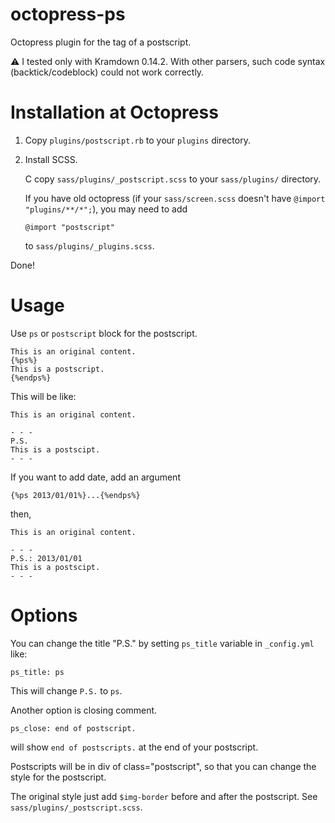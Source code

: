 octopress-ps
============

Octopress plugin for the tag of a postscript.

:warning: I tested only with Kramdown 0.14.2. With other parsers, such code
syntax (backtick/codeblock) could not work correctly.

# Installation at Octopress

1. Copy `plugins/postscript.rb`
   to your `plugins` directory.

1. Install SCSS.

   C copy `sass/plugins/_postscript.scss`
   to your `sass/plugins/` directory.

   If you have old octopress
   (if your `sass/screen.scss` doesn't have `@import "plugins/**/*";`),
   you may need to add

    `@import "postscript"`

   to `sass/plugins/_plugins.scss`.

Done!

# Usage

Use `ps` or `postscript` block for the postscript.

    This is an original content.
    {%ps%}
    This is a postscript.
    {%endps%}

This will be like:

    This is an original content.

    - - -
    P.S.
    This is a postscipt.
    - - -

If you want to add date, add an argument

    {%ps 2013/01/01%}...{%endps%}

then,

    This is an original content.

    - - -
    P.S.: 2013/01/01
    This is a postscipt.
    - - -

# Options

You can change the title "P.S." by setting `ps_title` variable in `_config.yml` like:

    ps_title: ps

This will change `P.S.` to `ps`.

Another option is closing comment.

    ps_close: end of postscript.

will show `end of postscripts.` at the end of your postscript.

Postscripts will be in div of class="postscript",
so that you can change the style for the postscript.

The original style just add `$img-border` before and after the postscript.
See `sass/plugins/_postscript.scss`.

